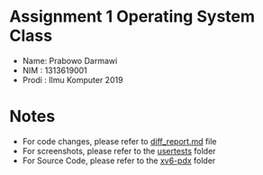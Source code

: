# Assignment 1 Operating System Class

 - Name: Prabowo Darmawi
 - NIM : 1313619001
 - Prodi : Ilmu Komputer 2019

# Notes
 - For code changes, please refer to [diff_report.md](./diff_report.md) file
 - For screenshots, please refer to the [usertests](./usertests) folder
 - For Source Code, please refer to the [xv6-pdx](./xv6-pdx) folder
